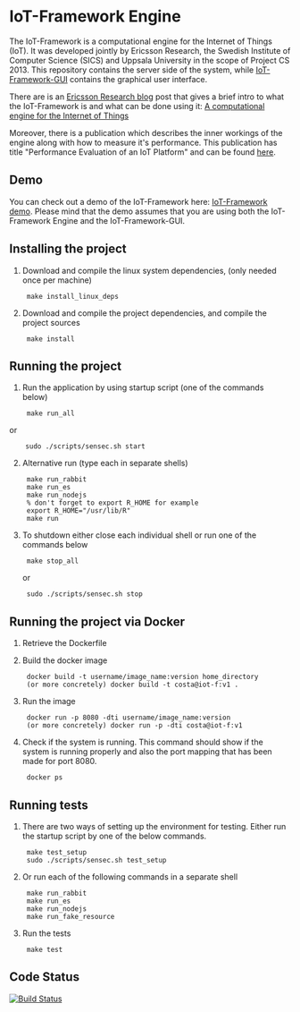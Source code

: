 # IoT-Framework Engine

The IoT-Framework is a computational engine for the Internet of Things (IoT). It was developed jointly by Ericsson Research, the Swedish Institute of Computer Science (SICS) and Uppsala University in the scope of Project CS 2013. This repository contains the server side of the system, while [IoT-Framework-GUI](https://github.com/EricssonResearch/iot-framework-gui) contains the graphical user interface.

There are is an [Ericsson Research blog](http://www.ericsson.com/research-blog/) post that gives a brief intro to what the IoT-Framework is and what can be done using it: [A computational engine for the Internet of Things](https://www.ericsson.com/research-blog/internet-of-things/computational-engine-internet-things/)

Moreover, there is a publication which describes the inner workings of the engine along with how to measure it's performance. This publication has title "Performance Evaluation of an IoT Platform" and can be found [here](http://ieeexplore.ieee.org/xpl/articleDetails.jsp?tp=&arnumber=6982906&queryText%3Dvandikas). 

## Demo

You can check out a demo of the IoT-Framework here: [IoT-Framework demo](https://vimeo.com/98966770). Please mind that the demo assumes that you are using both the IoT-Framework Engine and the IoT-Framework-GUI. 

## Installing the project

1. Download and compile the linux system dependencies, (only needed once per machine)

        make install_linux_deps

2. Download and compile the project dependencies, and compile the project sources

        make install

## Running the project

1. Run the application by using startup script (one of the commands below)

        make run_all
  
  or
  
        sudo ./scripts/sensec.sh start

2. Alternative run (type each in separate shells)

        make run_rabbit
        make run_es
        make run_nodejs
        % don't forget to export R_HOME for example
        export R_HOME="/usr/lib/R"
        make run

4. To shutdown either close each individual shell or run one of the commands below

        make stop_all

   or
   
        sudo ./scripts/sensec.sh stop

## Running the project via Docker

1. Retrieve the Dockerfile
2. Build the docker image
        
        docker build -t username/image_name:version home_directory
        (or more concretely) docker build -t costa@iot-f:v1 .

3. Run the image
        
        docker run -p 8080 -dti username/image_name:version 
        (or more concretely) docker run -p -dti costa@iot-f:v1

4. Check if the system is running. This command should show if the system is running properly and also the port mapping that has been made for port 8080.

        docker ps
        

## Running tests

1. There are two ways of setting up the environment for testing. Either run the startup script by one of the below commands.

        make test_setup
        sudo ./scripts/sensec.sh test_setup

2. Or run each of the following commands in a separate shell

        make run_rabbit
        make run_es
        make run_nodejs
        make run_fake_resource

3. Run the tests

        make test

## Code Status

[![Build Status](https://travis-ci.org/EricssonResearch/iot-framework-engine.svg)](https://travis-ci.org/EricssonResearch/iot-framework-engine)
